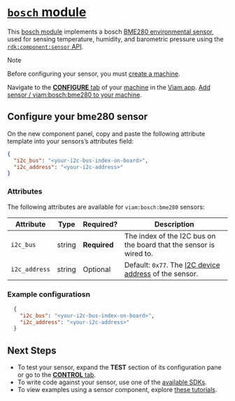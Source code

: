 # [`bosch` module](https://github.com/viam-modules/bosch)

This [bosch module](https://app.viam.com/module/viam/bosch) implements a bosch [BME280 environmental sensor](https://www.adafruit.com/product/2652), used for sensing temperature, humidity, and barometric pressure using the [`rdk:component:sensor` API](https://docs.viam.com/appendix/apis/components/sensor/).

> [!NOTE]
> Before configuring your sensor, you must [create a machine](https://docs.viam.com/cloud/machines/#add-a-new-machine).

Navigate to the [**CONFIGURE** tab](https://docs.viam.com/configure/) of your [machine](https://docs.viam.com/fleet/machines/) in the [Viam app](https://app.viam.com/).
[Add sensor / viam:bosch:bme280 to your machine](https://docs.viam.com/configure/#components).

## Configure your bme280 sensor

On the new component panel, copy and paste the following attribute template into your sensors’s attributes field:

```json
{
  "i2c_bus": "<your-i2c-bus-index-on-board>",
  "i2c_address": "<your-i2c-address>"
}
```

### Attributes

The following attributes are available for `viam:bosch:bme280` sensors:

| Attribute | Type | Required? | Description |
| --------- | ---- | --------- | ----------  |
| `i2c_bus` | string | **Required** | The index of the I2C bus on the board that the sensor is wired to. |
| `i2c_address` | string | Optional | Default: `0x77`. The [I2C device address](https://learn.adafruit.com/i2c-addresses/overview) of the sensor. |

### Example configuratiosn

```json
  {
    "i2c_bus": "<your-i2c-bus-index-on-board>",
    "i2c_address": "<your-i2c-address>"
  }
```

## Next Steps

- To test your sensor, expand the **TEST** section of its configuration pane or go to the [**CONTROL** tab](https://docs.viam.com/fleet/control/).
- To write code against your sensor, use one of the [available SDKs](https://docs.viam.com/sdks/).
- To view examples using a sensor component, explore [these tutorials](https://docs.viam.com/tutorials/).
